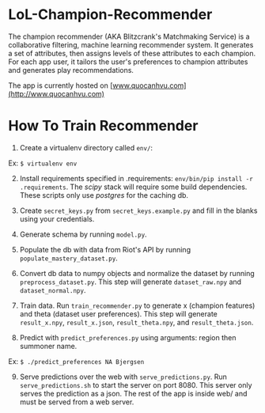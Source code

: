 # LoL-Champion-Recommender 
The champion recommender (AKA Blitzcrank's Matchmaking Service) is a collaborative filtering, machine learning recommender system. It generates a set of attributes, then assigns levels of these attributes to each champion. For each app user, it tailors the user's preferences to champion attributes and generates play recommendations.

The app is currently hosted on [www.quocanhvu.com](http://www.quocanhvu.com)

# How To Train Recommender
1) Create a virtualenv directory called `env/`: 

Ex: `$ virtualenv env`

2) Install requirements specified in .requirements: `env/bin/pip install -r .requirements`. The *scipy* stack
will require some build dependencies. These scripts only use *postgres* for the caching db.

3) Create `secret_keys.py` from `secret_keys.example.py` and fill in the blanks using your credentials. 

4) Generate schema by running `model.py`.

5) Populate the db with data from Riot's API by running `populate_mastery_dataset.py`.

6) Convert db data to numpy objects and normalize the dataset by running `preprocess_dataset.py`. 
This step will generate `dataset_raw.npy` and `dataset_normal.npy`.

7) Train data. Run `train_recommender.py` to generate x (champion features) and theta (dataset user preferences).
This step will generate `result_x.npy`, `result_x.json`, `result_theta.npy`, and `result_theta.json`.

8) Predict with `predict_preferences.py` using arguments: region then summoner name. 

Ex: `$ ./predict_preferences NA Bjergsen`

9) Serve predictions over the web with `serve_predictions.py`. Run `serve_predictions.sh` to start the server on port 8080. This server only serves the prediction as a json. The rest of the app is inside web/ and must be served from a web server.